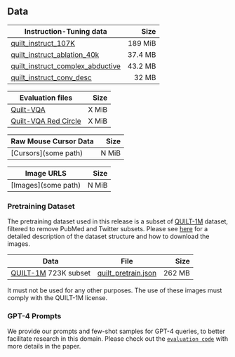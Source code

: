 ## Data


| Instruction-Tuning data | Size |
| --- | ---: |
| [quilt_instruct_107K](https://huggingface.co/datasets/wisdomik/QUILT-LLaVA-Instruct-107K/blob/main/quilt_instruct_107k.json) | 189 MiB |
| [quilt_instruct_ablation_40k](https://huggingface.co/datasets/wisdomik/QUILT-LLaVA-Instruct-107K/blob/main/quilt_instruct_ablation_40k.json) | 37.4 MB |
| [quilt_instruct_complex_abductive](https://huggingface.co/datasets/wisdomik/QUILT-LLaVA-Instruct-107K/blob/main/quilt_instruct_complex_abductive.json) | 43.2 MB |
| [quilt_instruct_conv_desc](https://huggingface.co/datasets/wisdomik/QUILT-LLaVA-Instruct-107K/blob/main/quilt_instruct_conv_desc.json) | 32 MB |



| Evaluation files | Size |
| --- | ---: |
| [Quilt-VQA](https://huggingface.co/datasets/wisdomik/Quilt_VQA) | 	X MiB |
| [Quilt-VQA Red Circle](https://huggingface.co/datasets/wisdomik/QuiltVQA_RED) | X MiB |

| Raw Mouse Cursor Data | Size |
| --- | ---: |
| [Cursors](some path) | N MiB |

| Image URLS | Size |
| --- | ---: |
| [Images](some path) | N MiB |

### Pretraining Dataset
The pretraining dataset used in this release is a subset of [QUILT-1M](https://quilt1m.github.io/) dataset, filtered to remove PubMed and Twitter subsets.  Please see [here](hhttps://huggingface.co/datasets/wisdomik/Quilt-LLaVA-Pretrain) for a detailed description of the dataset structure and how to download the images.


| Data | File | Size |
| --- |  --- | ---: |
| [QUILT-1M](https://quilt1m.github.io/) 723K subset | [quilt_pretrain.json](https://huggingface.co/datasets/wisdomik/Quilt-LLaVA-Pretrain/blob/main/quilt_pretrain.json) | 262 MB |

It must not be used for any other purposes. The use of these images must comply with the QUILT-1M license.

### GPT-4 Prompts
We provide our prompts and few-shot samples for GPT-4 queries, to better facilitate research in this domain.  Please check out the [`evaluation code`](https://github.com/aldraus/quilt-llava/blob/main/llava/eval/quilt_gpt_eval.py) with more details in the paper.
